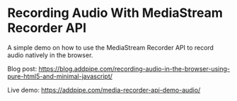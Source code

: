 # Recording Audio With MediaStream Recorder API

A simple demo on how to use the MediaStream Recorder API to record audio natively in the browser.

Blog post: https://blog.addpipe.com/recording-audio-in-the-browser-using-pure-html5-and-minimal-javascript/

Live demo: https://addpipe.com/media-recorder-api-demo-audio/
